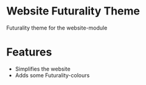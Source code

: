 Website Futurality Theme
==================

Futurality theme for the website-module


Features
========
* Simplifies the website
* Adds some Futurality-colours